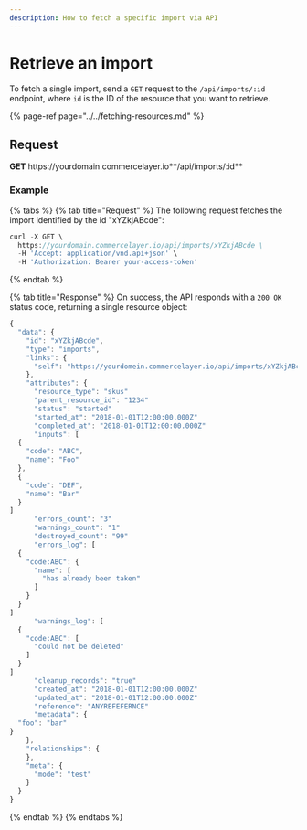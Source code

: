 ```yaml
---
description: How to fetch a specific import via API
---
```


# Retrieve an import

To fetch a single import, send a `GET` request to the `/api/imports/:id` endpoint, where `id` is the ID of the resource that you want to retrieve.

{% page-ref page="../../fetching-resources.md" %}

## Request

**GET** https://<i></i>yourdomain.commercelayer.io**/api/imports/:id**

### **Example**

{% tabs %}
{% tab title="Request" %}
The following request fetches the import identified by the id "xYZkjABcde":

```javascript
curl -X GET \
  https://yourdomain.commercelayer.io/api/imports/xYZkjABcde \
  -H 'Accept: application/vnd.api+json' \
  -H 'Authorization: Bearer your-access-token'
```
{% endtab %}

{% tab title="Response" %}
On success, the API responds with a `200 OK` status code, returning a single resource object:

```javascript
{
  "data": {
    "id": "xYZkjABcde",
    "type": "imports",
    "links": {
      "self": "https://yourdomein.commercelayer.io/api/imports/xYZkjABcde"
    },
    "attributes": {
      "resource_type": "skus"
      "parent_resource_id": "1234"
      "status": "started"
      "started_at": "2018-01-01T12:00:00.000Z"
      "completed_at": "2018-01-01T12:00:00.000Z"
      "inputs": [
  {
    "code": "ABC",
    "name": "Foo"
  },
  {
    "code": "DEF",
    "name": "Bar"
  }
]
      "errors_count": "3"
      "warnings_count": "1"
      "destroyed_count": "99"
      "errors_log": [
  {
    "code:ABC": {
      "name": [
        "has already been taken"
      ]
    }
  }
]
      "warnings_log": [
  {
    "code:ABC": [
      "could not be deleted"
    ]
  }
]
      "cleanup_records": "true"
      "created_at": "2018-01-01T12:00:00.000Z"
      "updated_at": "2018-01-01T12:00:00.000Z"
      "reference": "ANYREFEFERNCE"
      "metadata": {
  "foo": "bar"
}
    },
    "relationships": {
    },
    "meta": {
      "mode": "test"
    }
  }
}
```
{% endtab %}
{% endtabs %}
